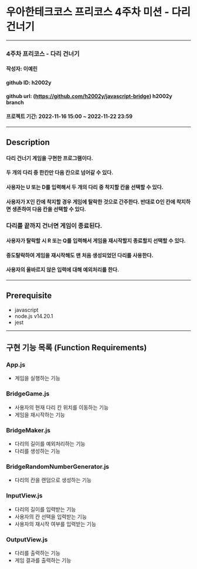 # 우아한테크코스 프리코스 4주차 미션 - 다리 건너기

---

### 4주차 프리코스 - 다리 건너기

#### 작성자: 이예린

#### github ID: h2002y

#### github url: (https://github.com/h2002y/javascript-bridge) h2002y branch

#### 프로젝트 기간: 2022-11-16 15:00 ~ 2022-11-22 23:59

---

## Description

#### 다리 건너기 게임을 구현한 프로그램이다.

#### 두 개의 다리 중 한칸만 다음 칸으로 넘어갈 수 있다.

#### 사용자는 U 또는 D를 입력해서 두 개의 다리 중 착지할 칸을 선택할 수 있다.

#### 사용자가 X인 칸에 착지할 경우 게임에 탈락한 것으로 간주한다. 반대로 O인 칸에 착지하면 생존하여 다음 칸을 선택할 수 있다.

### 다리를 끝까지 건너면 게임이 종료된다.

#### 사용자가 탈락할 시 R 또는 Q를 입력해서 게임을 재시작할지 종료할지 선택할 수 있다.

#### 중도탈락하여 게임을 재시작해도 맨 처음 생성되었던 다리를 사용한다.

#### 사용자의 올바르지 않은 입력에 대해 예외처리를 한다.

---

## Prerequisite

- javascript
- node.js v14.20.1
- jest

---

## 구현 기능 목록 (Function Requirements)

### App.js

- 게임을 실행하는 기능

### BridgeGame.js

- 사용자의 현재 다리 칸 위치를 이동하는 기능
- 게임을 재시작하는 기능

### BridgeMaker.js

- 다리의 길이를 예외처리하는 기능
- 다리를 생성하는 기능

### BridgeRandomNumberGenerator.js

- 다리의 칸을 랜덤으로 생성하는 기능

### InputView.js

- 다리의 길이를 입력받는 기능
- 사용자의 칸 선택을 입력받는 기능
- 사용자의 재시작 여부를 입력받는 기능

### OutputView.js

- 다리를 출력하는 기능
- 게임 결과를 출력하는 기능
